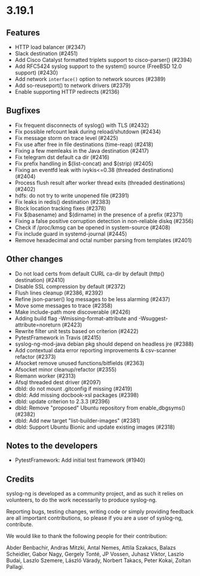 3.19.1
======

## Features

 * HTTP load balancer (#2347)
 * Slack destination (#2451)
 * Add Cisco Catalyst formatted triplets support to cisco-parser() (#2394)
 * Add RFC5424 syslog support to the system() source (FreeBSD 12.0 support) (#2430)
 * Add network `interface()` option to network sources (#2389)
 * Add so-reuseport() to network drivers (#2379)
 * Enable supporting HTTP redirects (#2136)

## Bugfixes

 * Fix frequent disconnects of syslog() with TLS (#2432)
 * Fix possible refcount leak during reload/shutdown (#2434)
 * Fix message storm on trace level (#2425)
 * Fix use after free in file destinations (time-reap) (#2418)
 * Fixing a few memleaks in the Java destination (#2417)
 * Fix telegram dst default ca dir (#2416)
 * Fix prefix handling in $(list-concat) and $(strip) (#2405)
 * Fixing an eventfd leak with ivykis<=0.38 (threaded destinations) (#2404)
 * Process flush result after worker thread exits (threaded destinations) (#2402)
 * hdfs: do not try to write unopened file (#2391)
 * Fix leaks in redis() destination (#2383)
 * Block location tracking fixes (#2378)
 * Fix $(basename) and $(dirname) in the presence of a prefix (#2371)
 * Fixing a false positive corruption detection in non-reliable diskq (#2356)
 * Check if /proc/kmsg can be opened in system-source (#2408)
 * Fix include guard in systemd-journal (#2445)
 * Remove hexadecimal and octal number parsing from templates (#2401)

## Other changes

 * Do not load certs from default CURL ca-dir by default (http() destination) (#2410)
 * Disable SSL compression by default (#2372)
 * Flush lines cleanup (#2386, #2392)
 * Refine json-parser() log messages to be less alarming (#2437)
 * Move some messages to trace (#2358)
 * Make include-path more discoverable (#2426)
 * Adding build flag -Wmissing-format-attribute and -Wsuggest-attribute=noreturn (#2423)
 * Rewrite filter unit tests based on criterion (#2422)
 * PytestFramework in Travis (#2415)
 * syslog-ng-mod-java debian pkg should depend on headless jre (#2388)
 * Add contextual data error reporting improvements & csv-scanner refactor (#2373)
 * Afsocket remove unused functions/bitfields (#2363)
 * Afsocket minor cleanup/refactor (#2355)
 * Riemann worker (#2313)
 * Afsql threaded dest driver (#2097)
 * dbld: do not mount .gitconfig if missing (#2419)
 * dbld: Add missing docbook-xsl packages (#2398)
 * dbld: update criterion to 2.3.3 (#2396)
 * dbld: Remove "proposed" Ubuntu repository from enable_dbgsyms() (#2382)
 * dbld: Add new target "list-builder-images" (#2381)
 * dbld: Support Ubuntu Bionic and update existing images (#2318)

## Notes to the developers

 * PytestFramework: Add initial test framework (#1940)

## Credits

syslog-ng is developed as a community project, and as such it relies
on volunteers, to do the work necessarily to produce syslog-ng.

Reporting bugs, testing changes, writing code or simply providing
feedback are all important contributions, so please if you are a user
of syslog-ng, contribute.

We would like to thank the following people for their contribution:

Abder Benbachir, Andras Mitzki, Antal Nemes, Attila Szakacs, Balazs Scheidler,
Gabor Nagy, Gergely Tonté, JP Vossen, Juhasz Viktor, Laszlo Budai,
Laszlo Szemere, László Várady, Norbert Takacs, Peter Kokai, Zoltan Pallagi.
